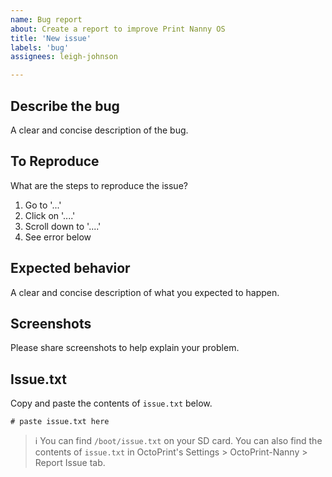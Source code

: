 ```yaml
---
name: Bug report
about: Create a report to improve Print Nanny OS
title: 'New issue'
labels: 'bug'
assignees: leigh-johnson

---
```


## **Describe the bug**
A clear and concise description of the bug.

## **To Reproduce**
What are the steps to reproduce the issue?
1. Go to '...'
2. Click on '....'
3. Scroll down to '....'
4. See error below

## **Expected behavior**
A clear and concise description of what you expected to happen.

## **Screenshots**
Please share screenshots to help explain your problem.

## Issue.txt
Copy and paste the contents of `issue.txt` below.
```
# paste issue.txt here
```

> ℹ️ You can find `/boot/issue.txt` on your SD card. You can also find the contents of `issue.txt` in OctoPrint's Settings > OctoPrint-Nanny > Report Issue tab.
